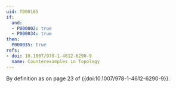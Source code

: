 ```yaml
---
uid: T000105
if:
  and:
  - P000002: true
  - P000034: true
then:
  P000035: true
refs:
- doi: 10.1007/978-1-4612-6290-9
  name: Counterexamples in Topology
---
```


By definition as on page 23 of {{doi:10.1007/978-1-4612-6290-9}}.

